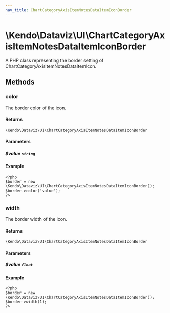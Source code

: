 ```yaml
---
nav_title: ChartCategoryAxisItemNotesDataItemIconBorder
---
```


# \Kendo\Dataviz\UI\ChartCategoryAxisItemNotesDataItemIconBorder

A PHP class representing the border setting of ChartCategoryAxisItemNotesDataItemIcon.


## Methods

### color
The border color of the icon.

#### Returns
`\Kendo\Dataviz\UI\ChartCategoryAxisItemNotesDataItemIconBorder`

#### Parameters

##### $value `string`



#### Example 
    <?php
    $border = new \Kendo\Dataviz\UI\ChartCategoryAxisItemNotesDataItemIconBorder();
    $border->color('value');
    ?>

### width
The border width of the icon.

#### Returns
`\Kendo\Dataviz\UI\ChartCategoryAxisItemNotesDataItemIconBorder`

#### Parameters

##### $value `float`



#### Example 
    <?php
    $border = new \Kendo\Dataviz\UI\ChartCategoryAxisItemNotesDataItemIconBorder();
    $border->width(1);
    ?>

